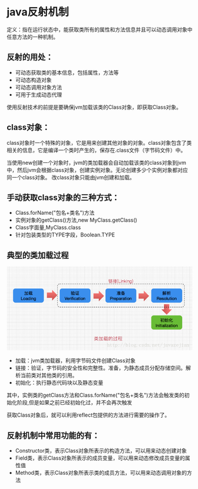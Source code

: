 # java反射机制
定义：指在运行状态中，能获取类所有的属性和方法信息并且可以动态调用对象中任意方法的一种机制。
## 反射的用处：
- 可动态获取类的基本信息，包括属性，方法等
- 可动态构造对象
- 可动态调用对象方法
- 可用于生成动态代理

使用反射技术的前提是要确保jvm加载该类的Class对象，即获取Class对象。

## class对象：
class对象时一个特殊的对象，它是用来创建其他对象的对象。class对象包含了类相关的信息，它是编译一个类时产生的，保存在.class文件（字节码文件）中。

当使用new创建一个对象时，jvm的类加载器会自动加载该类的class对象到jvm中，然后jvm会根据class对象，创建实例对象。无论创建多少个实例对象都对应同一个class对象。
改class对象只能由jvm创建和加载。


## 手动获取class对象的三种方式：

- Class.forName("包名+类名")方法
- 实例对象的getClass()方法,new MyClass.getClass()
- Class字面量,MyClass.class
- 针对包装类型的TYPE字段，Boolean.TYPE


## 典型的类加载过程

![image](https://github.com/williamzhang11/fastTech/blob/master/src/main/java/com/xiu/fastTech/reflect/20170430160610299.png)

- 加载：jvm类加载器，利用字节码文件创建Class对象
- 链接：验证，字节码的安全性和完整性。准备，为静态成员分配存储空间。解析当前类对其他类的引用。
- 初始化：执行静态代码块以及静态变量

其中，实例类的getClass方法和Class.forName("包名+类名")方法会触发类的初始化阶段,但是如果之前已经初始化过，并不会再次触发

获取Class对象后，就可以利用reflect包提供的方法进行需要的操作了。

## 反射机制中常用功能的有：
- Constructor类，表示Class对象所表示的构造方法，可以用来动态创建对象
- Field类，表示Class对象所表示的成员变量，可以用来动态修改成员变量的属性值
- Method类，表示Class对象所表示类的成员方法，可以用来动态调用对象的方法




























